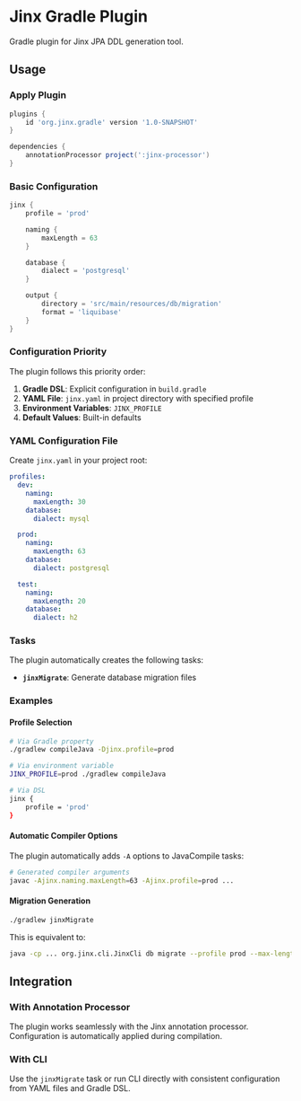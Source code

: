 # Jinx Gradle Plugin

Gradle plugin for Jinx JPA DDL generation tool.

## Usage

### Apply Plugin

```gradle
plugins {
    id 'org.jinx.gradle' version '1.0-SNAPSHOT'
}

dependencies {
    annotationProcessor project(':jinx-processor')
}
```

### Basic Configuration

```gradle
jinx {
    profile = 'prod'

    naming {
        maxLength = 63
    }

    database {
        dialect = 'postgresql'
    }

    output {
        directory = 'src/main/resources/db/migration'
        format = 'liquibase'
    }
}
```

### Configuration Priority

The plugin follows this priority order:

1. **Gradle DSL**: Explicit configuration in `build.gradle`
2. **YAML File**: `jinx.yaml` in project directory with specified profile
3. **Environment Variables**: `JINX_PROFILE`
4. **Default Values**: Built-in defaults

### YAML Configuration File

Create `jinx.yaml` in your project root:

```yaml
profiles:
  dev:
    naming:
      maxLength: 30
    database:
      dialect: mysql

  prod:
    naming:
      maxLength: 63
    database:
      dialect: postgresql

  test:
    naming:
      maxLength: 20
    database:
      dialect: h2
```

### Tasks

The plugin automatically creates the following tasks:

- **`jinxMigrate`**: Generate database migration files

### Examples

#### Profile Selection

```bash
# Via Gradle property
./gradlew compileJava -Djinx.profile=prod

# Via environment variable
JINX_PROFILE=prod ./gradlew compileJava

# Via DSL
jinx {
    profile = 'prod'
}
```

#### Automatic Compiler Options

The plugin automatically adds `-A` options to JavaCompile tasks:

```bash
# Generated compiler arguments
javac -Ajinx.naming.maxLength=63 -Ajinx.profile=prod ...
```

#### Migration Generation

```bash
./gradlew jinxMigrate
```

This is equivalent to:

```bash
java -cp ... org.jinx.cli.JinxCli db migrate --profile prod --max-length 63
```

## Integration

### With Annotation Processor

The plugin works seamlessly with the Jinx annotation processor. Configuration is automatically applied during compilation.

### With CLI

Use the `jinxMigrate` task or run CLI directly with consistent configuration from YAML files and Gradle DSL.